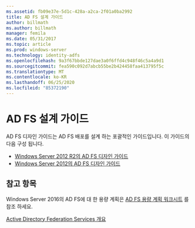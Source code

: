 ```yaml
---
ms.assetid: fb09e37e-5d1c-428a-a2ca-2f01a0ba2992
title: AD FS 설계 가이드
author: billmath
ms.author: billmath
manager: femila
ms.date: 05/31/2017
ms.topic: article
ms.prod: windows-server
ms.technology: identity-adfs
ms.openlocfilehash: 9a3f67bbde127dae3a0f6ffd4c948f46c5a4a9d1
ms.sourcegitcommit: fea590c092d7abcb55be2b424458faa413795f5c
ms.translationtype: MT
ms.contentlocale: ko-KR
ms.lasthandoff: 06/25/2020
ms.locfileid: "85372190"
---
```

# <a name="ad-fs-design-guide"></a>AD FS 설계 가이드



AD FS 디자인 가이드는 AD FS 배포를 설계 하는 포괄적인 가이드입니다.  이 가이드의 다음 구성 됩니다.

-   [Windows Server 2012 R2의 AD FS 디자인 가이드](AD-FS-Design-Guide-in-Windows-Server-2012-R2.md)
-   [Windows Server 2012의 AD FS 디자인 가이드](AD-FS-Design-Guide-in-Windows-Server-2012.md)
  

  
## <a name="see-also"></a>참고 항목  
Windows Server 2016의 AD FS에 대 한 용량 계획은 [AD FS 용량 계획 워크시트](http://adfsdocs.blob.core.windows.net/adfs/ADFSCapacity2016.xlsx) 를 참조 하세요.  
  
[Active Directory Federation Services 개요](../../Active-Directory-Federation-Services.md)
